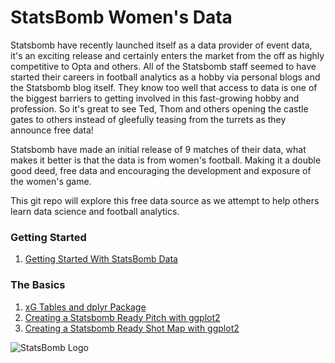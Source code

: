 # StatsBomb Women's Data

Statsbomb have recently launched itself as a data provider of event data, it's an exciting release and certainly enters the market from the off as highly competitive to Opta and others. All of the Statsbomb staff seemed to have started their careers in football analytics as a hobby via personal blogs and the Statsbomb blog itself. They know too well that access to data is one of the biggest barriers to getting involved in this fast-growing hobby and profession. So it's great to see Ted, Thom and others opening the castle gates to others instead of gleefully teasing from the turrets as they announce free data! 

Statsbomb have made an initial release of 9 matches of their data, what makes it better is that the data is from women's football. Making it a double good deed, free data and encouraging the development and exposure of the women's game. 

This git repo will explore this free data source as we attempt to help others learn data science and football analytics. 
### Getting Started
1. [Getting Started With StatsBomb Data](https://github.com/FCrSTATS/StatsBomb_WomensData/blob/master/1.GettingStartedWithStatsBombData.md)

### The Basics 
1. [xG Tables and dplyr Package](https://github.com/FCrSTATS/StatsBomb_WomensData/blob/master/2.xG&dplyr.md)
2. [Creating a Statsbomb Ready Pitch with ggplot2](https://github.com/FCrSTATS/StatsBomb_WomensData/blob/master/CreateAPitchForStatsBomb.md)
3. [Creating a Statsbomb Ready Shot Map with ggplot2](https://github.com/FCrSTATS/StatsBomb_WomensData/blob/master/3.CreateShotMaps.md)

![StatsBomb Logo](https://github.com/statsbomb/open-data/blob/master/img/statsbomb-logo.jpg)
